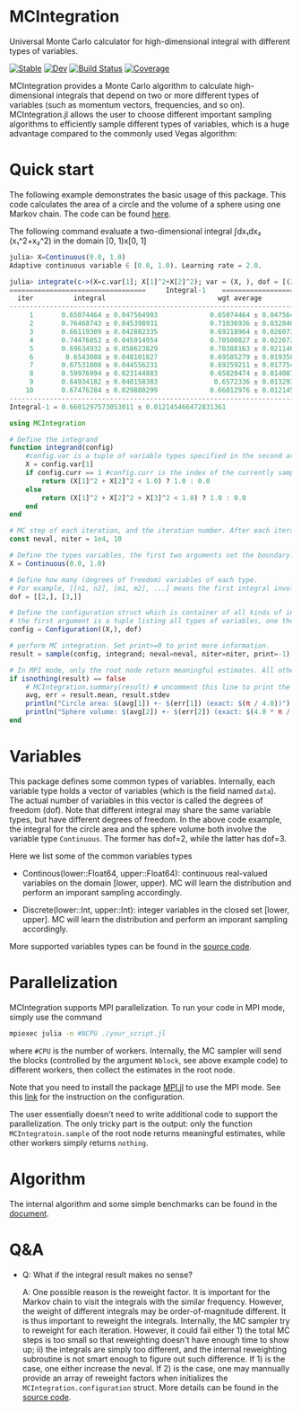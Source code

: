 # MCIntegration

Universal Monte Carlo calculator for high-dimensional integral with different types of variables.

[![Stable](https://img.shields.io/badge/docs-stable-blue.svg)](https://numericalEFT.github.io/MCIntegration.jl/stable)
[![Dev](https://img.shields.io/badge/docs-dev-blue.svg)](https://numericalEFT.github.io/MCIntegration.jl/dev)
[![Build Status](https://github.com/numericalEFT/MCIntegration.jl/workflows/CI/badge.svg)](https://github.com/numericalEFT/MCIntegration.jl/actions)
[![Coverage](https://codecov.io/gh/numericalEFT/MCIntegration.jl/branch/master/graph/badge.svg)](https://codecov.io/gh/numericalEFT/MCIntegration.jl)

MCIntegration provides a Monte Carlo algorithm to calculate high-dimensional integrals that depend on two or more different types of variables (such as momentum vectors, frequencies, and so on). MCIntegration.jl allows the user to choose different important sampling algorithms to efficiently sample different types of variables, which is a huge advantage compared to the commonly used Vegas algorithm:

# Quick start

The following example demonstrates the basic usage of this package. This code calculates the area of a circle and the volume of a sphere using one Markov chain. The code can be found [here](example/sphere.jl).

The following command evaluate a two-dimensional integral ∫dx₁dx₂ (x₁^2+x₂^2) in the domain [0, 1)x[0, 1]
```julia
julia> X=Continuous(0.0, 1.0)
Adaptive continuous variable ∈ [0.0, 1.0). Learning rate = 2.0. 

julia> integrate(c->(X=c.var[1]; X[1]^2+X[2]^2); var = (X, ), dof = [(2, ),])
==================================     Integral-1    ==============================================
  iter          integral                            wgt average                          chi2/dof
---------------------------------------------------------------------------------------------------
     1       0.65074464 ± 0.047564903             0.65074464 ± 0.047564903                 0.0000
     2       0.76468743 ± 0.045398931             0.71036936 ± 0.032840924                 3.0029
     3       0.66119309 ± 0.042882335             0.69218964 ± 0.026073195                 1.9159
     4       0.74476052 ± 0.045914954             0.70500827 ± 0.022672658                 1.6077
     5       0.69634932 ± 0.058623829             0.70388163 ± 0.021146279                 1.2105
     6        0.6543088 ± 0.048101827             0.69585279 ± 0.019358254                 1.1464
     7       0.67531808 ± 0.044556231             0.69259211 ± 0.017754917                 0.9851
     8       0.59976994 ± 0.023144883             0.65820474 ± 0.014087327                 2.2909
     9       0.64934182 ± 0.040158383              0.6572336 ± 0.013293146                 2.0100
    10       0.67476284 ± 0.029880299             0.66012976 ± 0.012145466                 1.8185
---------------------------------------------------------------------------------------------------
Integral-1 = 0.6601297573053011 ± 0.012145466472831361
```

```julia
using MCIntegration

# Define the integrand 
function integrand(config)
    #config.var is a tuple of variable types specified in the second argument of `MCIntegration.Configuration(...)`
    X = config.var[1]
    if config.curr == 1 #config.curr is the index of the currently sampled integral by MC
        return (X[1]^2 + X[2]^2 < 1.0) ? 1.0 : 0.0
    else
        return (X[1]^2 + X[2]^2 + X[3]^2 < 1.0) ? 1.0 : 0.0
    end
end

# MC step of each iteration, and the iteration number. After each iteraction, the program will try to improve the important sampling
const neval, niter = 1e4, 10

# Define the types variables, the first two arguments set the boundary. see the section [variable](#variable) for more details.
X = Continuous(0.0, 1.0)

# Define how many (degrees of freedom) variables of each type. 
# For example, [[n1, n2], [m1, m2], ...] means the first integral involves n1 varibales of type 1, and n2 variables of type2, while the second integral involves m1 variables of type 1 and m2 variables of type 2. 
dof = [[2,], [3,]]

# Define the configuration struct which is container of all kinds of internal data for MC,
# the first argument is a tuple listing all types of variables, one then specify the degrees of freedom of each variable type in the second argument.  
config = Configuration((X,), dof)

# perform MC integration. Set print>=0 to print more information.
result = sample(config, integrand; neval=neval, niter=niter, print=-1)

# In MPI mode, only the root node return meaningful estimates. All other workers simply return nothing
if isnothing(result) == false
    # MCIntegration.summary(result) # uncomment this line to print the summary of the result
    avg, err = result.mean, result.stdev
    println("Circle area: $(avg[1]) +- $(err[1]) (exact: $(π / 4.0))")
    println("Sphere volume: $(avg[2]) +- $(err[2]) (exact: $(4.0 * π / 3.0 / 8))")
end
```

# Variables

This package defines some common types of variables. Internally, each variable type holds a vector of variables (which is the field named `data`). The actual number of variables in this vector is called the degrees of freedom (dof). Note that different integral may share the same variable types, but have different degrees of freedom. In the above code example, the integral for the circle area and the sphere volume both involve the variable type `Continuous`. The former has dof=2, while the latter has dof=3. 

Here we list some of the common variables types

- Continous(lower::Float64, upper::Float64): continuous real-valued variables on the domain [lower, upper). MC will learn the distribution and perform an imporant sampling accordingly.

- Discrete(lower::Int, upper::Int): integer variables in the closed set [lower, upper]. MC will learn the distribution and perform an imporant sampling accordingly.

More supported variables types can be found in the [source code](src/variable.jl).

# Parallelization

MCIntegration supports MPI parallelization. To run your code in MPI mode, simply use the command
```bash
mpiexec julia -n #NCPU ./your_script.jl
```
where `#CPU` is the number of workers. Internally, the MC sampler will send the blocks (controlled by the argument `Nblock`, see above example code) to different workers, then collect the estimates in the root node. 

Note that you need to install the package [MPI.jl](https://github.com/JuliaParallel/MPI.jl) to use the MPI mode. See this [link](https://juliaparallel.github.io/MPI.jl/stable/configuration/) for the instruction on the configuration.

The user essentially doesn't need to write additional code to support the parallelization. The only tricky part is the output: only the function `MCIntegratoin.sample` of the root node returns meaningful estimates, while other workers simply returns `nothing`. 

# Algorithm
The internal algorithm and some simple benchmarks can be found in the [document](docs/src/man/important_sampling.md).

# Q&A

- Q: What if the integral result makes no sense?

  A: One possible reason is the reweight factor. It is important for the Markov chain to visit the integrals with the similar frequency. However, the weight of different integrals may be order-of-magnitude different. It is thus important to reweight the integrals. Internally, the MC sampler try to reweight for each iteration. However, it could fail either 1) the total MC steps is too small so that reweighting doesn't have enough time to show up; ii) the integrals are simply too different, and the internal reweighting subroutine is not smart enough to figure out such difference. If 1) is the case, one either increase the neval. If 2) is the case, one may mannually provide an array of reweight factors when initializes the `MCIntegration.configuration` struct. More details can be found in the [source code](src/variable.jl). 



